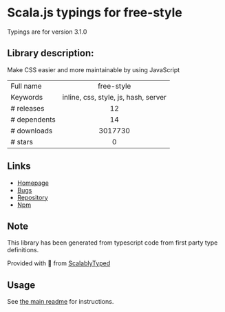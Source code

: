 
# Scala.js typings for free-style

Typings are for version 3.1.0

## Library description:
Make CSS easier and more maintainable by using JavaScript

|                    |                 |
| ------------------ | :-------------: |
| Full name          | free-style |
| Keywords           | inline, css, style, js, hash, server |
| # releases         | 12 |
| # dependents       | 14 |
| # downloads        | 3017730 |
| # stars            | 0 |

## Links
- [Homepage](https://github.com/blakeembrey/free-style)
- [Bugs](https://github.com/blakeembrey/free-style/issues)
- [Repository](https://github.com/blakeembrey/free-style)
- [Npm](https://www.npmjs.com/package/free-style)
    


## Note
This library has been generated from typescript code from first party type definitions.

Provided with :purple_heart: from [ScalablyTyped](https://github.com/oyvindberg/ScalablyTyped)

## Usage
See [the main readme](../../readme.md) for instructions.


